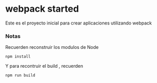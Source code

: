 # webpack started

Este es el proyecto inicial para crear aplicaciones utilizando webpack

### Notas
Recuerden reconstruir los modulos de Node

```
npm install
```
Y para recontruir el build , recuerden
```
npm run build
```
